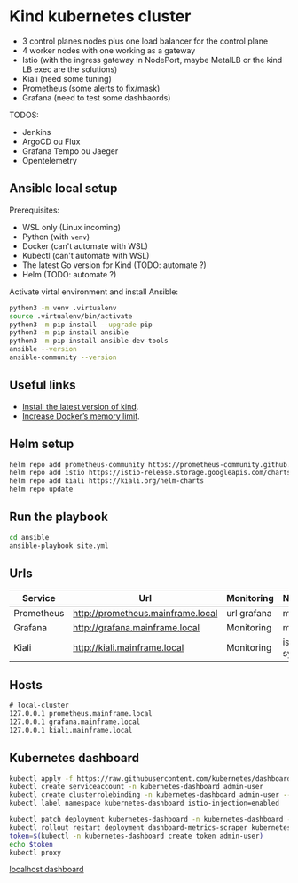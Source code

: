 # Kind kubernetes cluster

- 3 control planes nodes plus one load balancer for the control plane
- 4 worker nodes with one working as a gateway
- Istio (with the ingress gateway in NodePort, maybe MetalLB or the kind LB exec are the solutions)
- Kiali (need some tuning)
- Prometheus (some alerts to fix/mask)
- Grafana (need to test some dashbaords)

TODOS:

- Jenkins
- ArgoCD ou Flux
- Grafana Tempo ou Jaeger
- Opentelemetry

## Ansible local setup

Prerequisites:

- WSL only (Linux incoming)
- Python (with `venv`)
- Docker (can't automate with WSL)
- Kubectl (can't automate with WSL)
- The latest Go version for Kind (TODO: automate ?)
- Helm (TODO: automate ?)

Activate virtal environment and install Ansible:

```bash
python3 -m venv .virtualenv
source .virtualenv/bin/activate
python3 -m pip install --upgrade pip
python3 -m pip install ansible
python3 -m pip install ansible-dev-tools
ansible --version
ansible-community --version
```

## Useful links

- [Install the latest version of kind](https://kind.sigs.k8s.io/docs/user/quick-start/).
- [Increase Docker’s memory limit](https://istio.io/latest/docs/setup/platform-setup/docker/).

## Helm setup

```bash
helm repo add prometheus-community https://prometheus-community.github.io/helm-charts
helm repo add istio https://istio-release.storage.googleapis.com/charts
helm repo add kiali https://kiali.org/helm-charts
helm repo update
```

## Run the playbook

```bash
cd ansible
ansible-playbook site.yml
```

## Urls

| Service | Url | Monitoring | Namespace |
| ------- | --- | ---------- | --------- |
| Prometheus | http://prometheus.mainframe.local | url grafana | monitoring |
| Grafana | http://grafana.mainframe.local | Monitoring | monitoring |
| Kiali | http://kiali.mainframe.local | Monitoring | istio-system |

## Hosts

```txt
# local-cluster
127.0.0.1 prometheus.mainframe.local
127.0.0.1 grafana.mainframe.local
127.0.0.1 kiali.mainframe.local
```

## Kubernetes dashboard

```bash
kubectl apply -f https://raw.githubusercontent.com/kubernetes/dashboard/v2.7.0/aio/deploy/recommended.yaml
kubectl create serviceaccount -n kubernetes-dashboard admin-user
kubectl create clusterrolebinding -n kubernetes-dashboard admin-user --clusterrole cluster-admin --serviceaccount=kubernetes-dashboard:admin-user
kubectl label namespace kubernetes-dashboard istio-injection=enabled

kubectl patch deployment kubernetes-dashboard -n kubernetes-dashboard -p '{ "spec": { "template": { "metadata": { "annotations": { "proxy.istio.io/config": "{ \"holdApplicationUntilProxyStarts\": true }" } } } } }'
kubectl rollout restart deployment dashboard-metrics-scraper kubernetes-dashboard
token=$(kubectl -n kubernetes-dashboard create token admin-user)
echo $token
kubectl proxy
```

[localhost dashboard](http://localhost:8001/api/v1/namespaces/kubernetes-dashboard/services/https:kubernetes-dashboard:/proxy)
